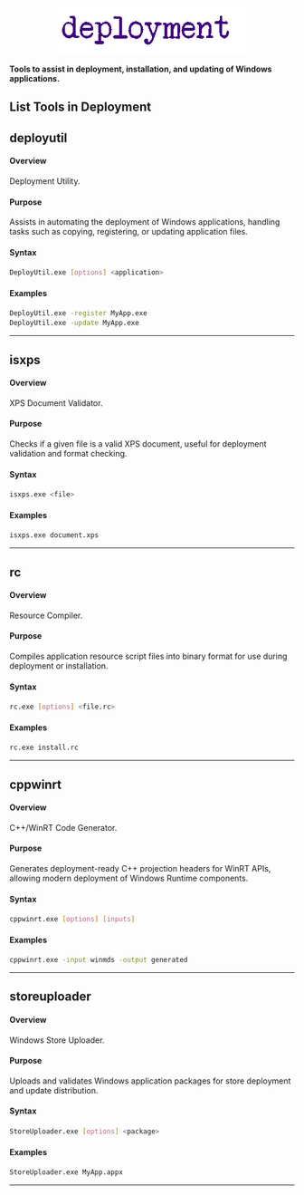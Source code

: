 <div align="center">
  <img src="img/deployment.png" alt="deployment" />
</div>

**Tools to assist in deployment, installation, and updating of Windows applications.**

## List Tools in Deployment


<div id="DeployUtil.exe"><h2>deployutil</h2></div>
<h4>Overview</h4>
Deployment Utility.

<h4>Purpose</h4>
Assists in automating the deployment of Windows applications, handling tasks such as copying, registering, or updating application files.

<h4>Syntax</h4>

```bash
DeployUtil.exe [options] <application>
```

<h4>Examples</h4>

```bash
DeployUtil.exe -register MyApp.exe
DeployUtil.exe -update MyApp.exe
```
<hr>

<div id="isxps.exe"><h2>isxps</h2></div>
<h4>Overview</h4>
XPS Document Validator.

<h4>Purpose</h4>
Checks if a given file is a valid XPS document, useful for deployment validation and format checking.

<h4>Syntax</h4>

```bash
isxps.exe <file>
```

<h4>Examples</h4>

```bash
isxps.exe document.xps
```
<hr>

<div id="rc.exe"><h2>rc</h2></div>
<h4>Overview</h4>
Resource Compiler.

<h4>Purpose</h4>
Compiles application resource script files into binary format for use during deployment or installation.

<h4>Syntax</h4>

```bash
rc.exe [options] <file.rc>
```

<h4>Examples</h4>

```bash
rc.exe install.rc
```
<hr>

<div id="cppwinrt.exe"><h2>cppwinrt</h2></div>
<h4>Overview</h4>
C++/WinRT Code Generator.

<h4>Purpose</h4>
Generates deployment-ready C++ projection headers for WinRT APIs, allowing modern deployment of Windows Runtime components.

<h4>Syntax</h4>

```bash
cppwinrt.exe [options] [inputs]
```

<h4>Examples</h4>

```bash
cppwinrt.exe -input winmds -output generated
```
<hr>

<div id="StoreUploader.exe"><h2>storeuploader</h2></div>
<h4>Overview</h4>
Windows Store Uploader.

<h4>Purpose</h4>
Uploads and validates Windows application packages for store deployment and update distribution.

<h4>Syntax</h4>

```bash
StoreUploader.exe [options] <package>
```

<h4>Examples</h4>

```bash
StoreUploader.exe MyApp.appx
```
<hr>
